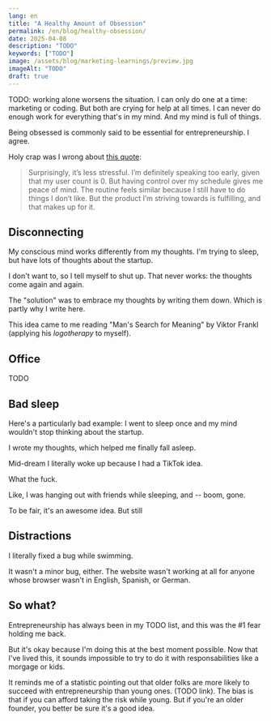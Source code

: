 ```yaml
---
lang: en
title: "A Healthy Amount of Obsession"
permalink: /en/blog/healthy-obsession/
date: 2025-04-08
description: "TODO"
keywords: ["TODO"]
image: /assets/blog/marketing-learnings/preview.jpg
imageAlt: "TODO"
draft: true
---
```


TODO: working alone worsens the situation. I can only do one at a time: marketing or coding. But both are crying for help at all times. I can never do enough work for everything that's in my mind. And my mind is full of things.

Being obsessed is commonly said to be essential for entrepreneurship. I agree.

Holy crap was I wrong about [this quote](https://nullderef.com/blog/phone-jan25/):

> Surprisingly, it’s less stressful. I’m definitely speaking too early, given that my user count is 0. But having control over my schedule gives me peace of mind. The routine feels similar because I still have to do things I don’t like. But the product I’m striving towards is fulfilling, and that makes up for it.

## Disconnecting

My conscious mind works differently from my thoughts. I'm trying to sleep, but have lots of thoughts about the startup.

I don't want to, so I tell myself to shut up. That never works: the thoughts come again and again.

The "solution" was to embrace my thoughts by writing them down. Which is partly why I write here.

This idea came to me reading "Man's Search for Meaning" by Viktor Frankl (applying his *logotherapy* to myself).

## Office

TODO

## Bad sleep

Here's a particularly bad example: I went to sleep once and my mind wouldn't stop thinking about the startup.

I wrote my thoughts, which helped me finally fall asleep.

Mid-dream I literally woke up because I had a TikTok idea.

What the fuck.

Like, I was hanging out with friends while sleeping, and -- boom, gone.

To be fair, it's an awesome idea. But still

## Distractions

I literally fixed a bug while swimming.

It wasn't a minor bug, either. The website wasn't working at all for anyone whose browser wasn't in English, Spanish, or German.

## So what?

Entrepreneurship has always been in my TODO list, and this was the #1 fear holding me back.

But it's okay because I'm doing this at the best moment possible. Now that I've lived this, it sounds impossible to try to do it with responsabilities like a morgage or kids.

It reminds me of a statistic pointing out that older folks are more likely to succeed with entrepreneurship than young ones. (TODO link). The bias is that if you can afford taking the risk while young. But if you're an older founder, you better be sure it's a good idea.
